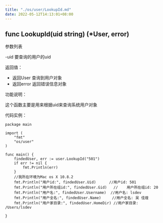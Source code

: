 ```yaml
---
title: "./os/user/LookupId.md"
date: 2022-05-12T14:13:01+08:00
---
```

## func LookupId(uid string) (*User, error)

参数列表

-uid 要查询的用户的uid

返回值：

- 返回User 查询到用户对象
- 返回error 返回错误信息对象

功能说明：

这个函数主要是用来根据uid来查询系统用户对象

代码实例：

    package main

    import (
        "fmt"
        "os/user"
    )

    func main() {
        findedUser, err := user.LookupId("501")
        if err != nil {
            fmt.Println(err)
        }
        //我所在环境为Mac os X 10.8.2
        fmt.Println("用户id:", findedUser.Uid)      //用户id: 501
        fmt.Println("用户所在组id:", findedUser.Gid)   //    用户所在组id: 20
        fmt.Println("用户名:", findedUser.Username)  //用户名: lsdev
        fmt.Println("用户全名:", findedUser.Name)     //用户全名: 吴 佳煌
        fmt.Println("用户家目录:", findedUser.HomeDir) //用户家目录: /Users/lsdev

    }   


